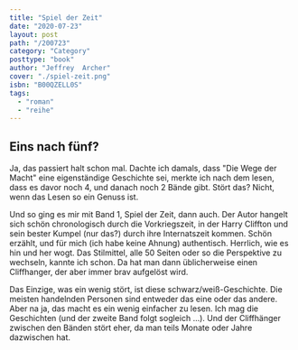 ```yaml
---
title: "Spiel der Zeit"
date: "2020-07-23"
layout: post
path: "/200723"
category: "Category"
posttype: "book"
author: "Jeffrey  Archer"
cover: "./spiel-zeit.png"
isbn: "B00QZELL0S"
tags:
  - "roman"
  - "reihe"
---
```

## Eins nach fünf?

Ja, das passiert halt schon mal. Dachte ich damals, dass "Die Wege der Macht"  eine eigenständige Geschichte sei, merkte ich nach dem lesen, dass es davor noch 4, und danach noch 2 Bände gibt. Stört das? Nicht, wenn das Lesen so ein Genuss ist.

Und so ging es mir mit Band 1, Spiel der Zeit, dann auch. Der Autor hangelt sich schön chronologisch durch die Vorkriegszeit, in der Harry Cliffton und sein bester Kumpel (nur das?) durch ihre Internatszeit kommen. Schön erzählt, und für mich (ich habe keine Ahnung) authentisch. Herrlich, wie es hin und her wogt. Das Stilmittel, alle 50 Seiten oder so die Perspektive zu wechseln, kannte ich schon. Da hat man dann üblicherweise einen Cliffhanger, der aber immer brav aufgelöst wird.

Das Einzige, was ein wenig stört, ist diese schwarz/weiß-Geschichte. Die meisten handelnden Personen sind entweder das eine oder das andere. Aber na ja, das macht es ein wenig einfacher zu lesen. Ich mag die Geschichten (und der zweite Band folgt sogleich ...). Und der Cliffhänger zwischen den Bänden stört eher, da man teils Monate oder Jahre dazwischen hat.